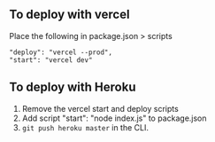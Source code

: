 ## To deploy with vercel

Place the following in package.json > scripts
```
"deploy": "vercel --prod",
"start": "vercel dev"

```

## To deploy with Heroku

1. Remove the vercel start and deploy scripts
2. Add script "start": "node index.js" to package.json
3. `git push heroku master` in the CLI.